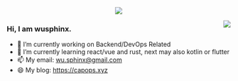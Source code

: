 <p align="center">
<img align="center" src="https://github-profile-trophy.vercel.app/?username=wusphinx&title=MultipleLang,Star,Follower,Commit,Issue" style="max-width:100%;">
</p>

<img align="right" src="https://github-readme-stats.vercel.app/api?username=wusphinx&show_icons=true&icon_color=805AD5&text_color=718096&bg_color=ffffff&hide_title=true" />

### Hi, I am wusphinx.

- 🔭 I’m currently working on Backend/DevOps Related
- 🌱 I’m currently learning react/vue and rust, next may also kotlin or flutter
- 📫 My email: wu.sphinx@gmail.com
- 😄 My blog: https://capops.xyz
